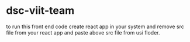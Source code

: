 # dsc-viit-team
to run this front end code create react app in your system and remove src file from your react app and paste above src file from usi floder.

